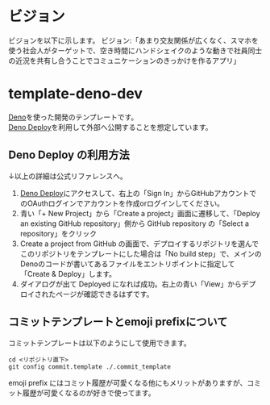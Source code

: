 # ビジョン
ビジョンを以下に示します。
ビジョン:「あまり交友関係が広くなく、スマホを使う社会人がターゲットで、空き時間にハンドシェイクのような動きで社員同士の近況を共有し合うことでコミュニケーションのきっかけを作るアプリ」

# template-deno-dev

[Deno](https://deno.land/)を使った開発のテンプレートです。\
[Deno Deploy](https://deno.com/deploy)を利用して外部へ公開することを想定しています。

## Deno Deploy の利用方法

↓以上の詳細は公式リファレンスへ。

1. [Deno Deploy](https://deno.com/deploy)にアクセスして、右上の「Sign
   In」からGitHubアカウントでのOAuthログインでアカウントを作成orログインしてください。
2. 青い「+ New Project」から「Create a project」画面に遷移して、「Deploy an
   existing GitHub repository」側から GitHub repository の「Select a
   repository」をクリック
3. Create a project from GitHub
   の画面で、デプロイするリポジトリを選んでこのリポジトリをテンプレートにした場合は「No
   build
   step」で、メインのDenoのコードが書いてあるファイルをエントリポイントに指定して「Create
   & Deploy」します。
4. ダイアログが出て Deployed
   になれば成功。右上の青い「View」からデプロイされたページが確認できるはずです。

## コミットテンプレートとemoji prefixについて

コミットテンプレートは以下のようにして使用できます。

```shell
cd <リポジトリ直下>
git config commit.template ./.commit_template
```

emoji prefix にはコミット履歴が可愛くなる他にもメリットがありますが、コミット履歴が可愛くなるのが好きで使ってます。

